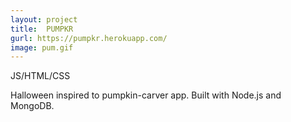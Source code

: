 ```yaml
---
layout: project
title:  PUMPKR
gurl: https://pumpkr.herokuapp.com/
image: pum.gif
---
```


JS/HTML/CSS

 Halloween inspired to pumpkin-carver app. Built with Node.js and MongoDB.
